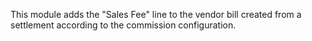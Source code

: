 This module adds the "Sales Fee" line to the vendor bill created from a
settlement according to the commission configuration.
